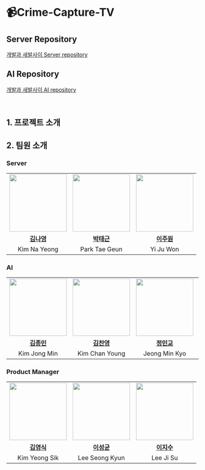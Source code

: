 # 📹Crime-Capture-TV
## Server Repository
[개발과 새발사이 Server repository](https://github.com/crime-capture-tv/server)

## AI Repository
[개발과 새발사이 AI repository](https://github.com/crime-capture-tv/AI-server)

<br>

## 1. 프로젝트 소개


## 2. 팀원 소개
### Server
<table>
  <tr>
    <td align="center"><a href="https://github.com/kny3037"><img src="https://avatars.githubusercontent.com/kny3037" width="150px;" alt="">
    <td align="center"><a href="https://github.com/taegeun-park0525"><img src="https://avatars.githubusercontent.com/taegeun-park0525" width="150px;" alt="">
    <td align="center"><a href="https://github.com/juunewon"><img src="https://avatars.githubusercontent.com/juunewon" width="150px;" alt="">
    </td>
  </tr>
  <tr>
    <td align="center"><a href="https://github.com/kny3037"><b>김나영</b></td>
    <td align="center"><a href="https://github.com/taegeun-park0525"><b>박태근</b></td>
    <td align="center"><a href="https://github.com/juunewon"><b>이주원</b></td>
  </tr>
 <tr>
    <td align="center">Kim Na Yeong</td>
    <td align="center">Park Tae Geun</td>
    <td align="center">Yi Ju Won</td>
  </tr>
</table>
      
### AI
<table>
  <tr>
    <td align="center"><a href="https://github.com/jongminKims"><img src="https://avatars.githubusercontent.com/jongminKims" width="150px;" alt="">
    <td align="center"><a href="https://github.com/cykim1228"><img src="https://avatars.githubusercontent.com/cykim1228" width="150px;" alt="">
    <td align="center"><a href="https://github.com/MinkyoJeong1"><img src="https://avatars.githubusercontent.com/MinkyoJeong1" width="150px;" alt="">
    <td align="center"><a href="https://github.com/choiary"><img src="https://avatars.githubusercontent.com/choiary" width="150px;" alt="">
    </td>
  </tr>
  <tr>
    <td align="center"><a href="https://github.com/jongminKims"><b>김종민</b></td>
    <td align="center"><a href="https://github.com/cykim1228"><b>김찬영</b></td>
    <td align="center"><a href="https://github.com/MinkyoJeong1"><b>정민교</b></td>
    <td align="center"><a href="https://github.com/choiary"><b>최눈솔</b></td>
      
  </tr>
 <tr>
    <td align="center">Kim Jong Min</td>
    <td align="center">Kim Chan Young</td>
    <td align="center">Jeong Min Kyo</td>
    <td align="center">Choi Noon Sol</td>
  </tr>
</table>

### Product Manager
<table>
  <tr>
    <td align="center"><a href="https://github.com/sikomar00"><img src="https://avatars.githubusercontent.com/sikomar00" width="150px;" alt="">
    <td align="center"><a href="https://github.com/seongkyunlee"><img src="https://avatars.githubusercontent.com/seongkyunlee" width="150px;" alt="">
    <td align="center"><a href="https://github.com/geeeeesu"><img src="https://avatars.githubusercontent.com/geeeeesu" width="150px;" alt="">
    </td>
  </tr>
  <tr>
    <td align="center"><a href="https://github.com/sikomar00"><b>김영식</b></td>
    <td align="center"><a href="https://github.com/seongkyunlee"><b>이성균</b></td>
    <td align="center"><a href="https://github.com/geeeeesu"><b>이지수</b></td>
  </tr>
 <tr>
    <td align="center">Kim Yeong Sik</td>
    <td align="center">Lee Seong Kyun</td>
    <td align="center">Lee Ji Su</td>
  </tr>
</table>


